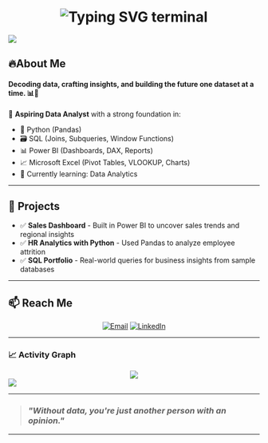 <h1 align="center">
  <img src="https://readme-typing-svg.herokuapp.com?font=Courier+New&size=24&pause=1000&color=002244&center=true&vCenter=true&width=700&lines=$+./hello_visitor;Launching+Data+Analytics+Protocol...;Connected+%E2%9C%85;Welcome+to+my+Data+World+%F0%9F%92%BB;Python+%7C+SQL+%7C+Power+BI+%7C+Excel+%7C+Pandas;Turning+data+into+insights+%F0%9F%94%AE" alt="Typing SVG terminal" />
</h1>


<img src="https://user-images.githubusercontent.com/73097560/115834477-dbab4500-a447-11eb-908a-139a6edaec5c.gif">


## 🔥About Me 

#### Decoding data, crafting insights, and building the future one dataset at a time. 📊🚀

🎯 **Aspiring Data Analyst** with a strong foundation in:

- 🐍 Python (Pandas)
- 🗃️ SQL (Joins, Subqueries, Window Functions)
- 📊 Power BI (Dashboards, DAX, Reports)
- 📈 Microsoft Excel (Pivot Tables, VLOOKUP, Charts)
- 🧠 Currently learning: Data Analytics

---

## 🚀 Projects
- ✅ **Sales Dashboard** - Built in Power BI to uncover sales trends and regional insights  
- ✅ **HR Analytics with Python** - Used Pandas to analyze employee attrition  
- ✅ **SQL Portfolio** - Real-world queries for business insights from sample databases
---

## 📫 Reach Me

<div align="center">
  
  [![Email](https://img.shields.io/badge/Email-D14836?style=for-the-badge&logo=gmail&logoColor=white)](mailto:rachannayak29@gmail.com)
  [![LinkedIn](https://img.shields.io/badge/LinkedIn-0077B5?style=for-the-badge&logo=linkedin&logoColor=white)]([https://www.linkedin.com/in/rahul-v-kotian-5644481b8/](https://www.linkedin.com/in/rachan-nayak-98b385227/))
 
</div>

---

### 📈 Activity Graph

<div align="center">
  <img src="https://github-readme-activity-graph.vercel.app/graph?username=NayakRachan&theme=redical&hide_border=true"/>
</div>

<img src="https://user-images.githubusercontent.com/73097560/115834477-dbab4500-a447-11eb-908a-139a6edaec5c.gif">

---

> ### *"Without data, you're just another person with an opinion."* 

---

